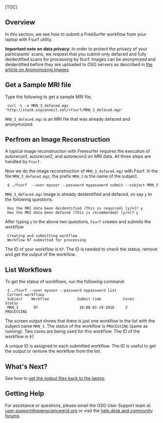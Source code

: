 [title]: - "Analysis of a Brain MRI Scan"
[TOC]


## Overview

In this section, we see how to submit a FreeSurfer workflow from your laptop with Fsurf utility. 

**Important note on data privacy**:  In order to protect the privacy of your participants’ scans, we request that you submit only defaced and fully deidentified scans for processing by fsurf.  Images can be anonymized and deidentified before they are uploaded to OSG servers as described in [the article on Anonymozing Images](https://support.opensciencegrid.org/support/solutions/articles/12000008493-anonymizing-images).

## Get a Sample MRI file

Type the following to get a sample MRI file, 

     curl -L -o MRN_3_defaced.mgz 'http://stash.osgconnect.net/+fsurf/MRN_3_defaced.mgz'

`MRN_3_defaced.mgz` is an MRI file that was already defaced and anonymoized. 


## Perfrom an Image Reconstruction 

A typical image reconstruction with Freesurfer requires the execution of autorecon1, autorecon2, and 
autorecon3 on MRI data.  All three steps are handled by `Fsurf`. 

Now we do the image reconstruction of  `MRN_3_defaced.mgz` with Fsurf. In the file `MRN_3_defaced.mgz`,  the prefix `MRN_3` is the name of the subject.

     $ ./fsurf  --user myuser --password mypassword submit --subject MRN_3 

`MRN_3_defaced.mgz` image is already deidentified and defaced, so say `y` to the following questions. 

     Has the MRI data been deidentified (This is required) [y/n]? y
     Has the MRI data been defaced (This is recommended) [y/n]? y

After typing `y` to the above two questions, `Fsurf` creates and submits the workflow 

     Creating and submitting workflow
     Workflow 97 submitted for processing

The ID of your workflow is `97`. The ID is needed to check the status, remove and get the output of the workflow. 

##  List Workflows

To get the status of workflows, run the following command:

     $ ./fsurf --user myuser --password mypassword list 
     Current workflows
     Subject    Workflow             Submit time          Cores          Status
     MRN_3       97                   10:00 01-19-2016     2             PROCESSING

The screen output shows that there is just one workflow in the list 
with the subject name `MRN_3`. The status of the workflow is `PROCESSING` (same as running). Two cores are 
being used for this workflow. The ID of the workflow is `97`. 

A unique ID is assigned to each submitted workflow. The ID is useful to get the output or 
remove the workflow from the list. 

## What's Next? 

See how to [get the output files back to the laptop](https://support.opensciencegrid.org/solution/articles/12000008491-managing-your-output-files).

## Getting Help
For assistance or questions, please email the OSG User Support team  at [user-support@opensciencegrid.org](mailto:user-support@opensciencegrid.org) or visit the [help desk and community forums](http://support.opensciencegrid.org).
